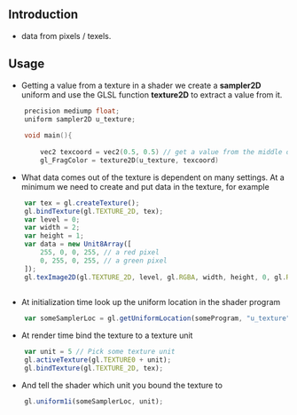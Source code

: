 ## Introduction
- data from pixels / texels.

## Usage
- Getting a value from a texture in a shader we create a **sampler2D** uniform and use the GLSL function **texture2D** to extract a value from it.

```c
	precision mediump float;
	uniform sampler2D u_texture;
	
	void main(){
	
		vec2 texcoord = vec2(0.5, 0.5) // get a value from the middle of the texture.
		gl_FragColor = texture2D(u_texture, texcoord)

```
- What data comes out of the texture is dependent on many settings. At a minimum we need to create and put data in the texture, for example
```js
	var tex = gl.createTexture();
	gl.bindTexture(gl.TEXTURE_2D, tex);
	var level = 0;
	var width = 2;
	var height = 1;
	var data = new Unit8Array([
		255, 0, 0, 255, // a red pixel
		0, 255, 0, 255, // a green pixel
	]);
	gl.texImage2D(gl.TEXTURE_2D, level, gl.RGBA, width, height, 0, gl.RGBA, gl.UNSIGNED_BYTE, data);
	
```

- At initialization time look up the uniform location in the shader program

```js
	var someSamplerLoc = gl.getUniformLocation(someProgram, "u_texture");
```

- At render time bind the texture to a texture unit

```js
	var unit = 5 // Pick some texture unit
	gl.activeTexture(gl.TEXTURE0 + unit);
	gl.bindTexture(gl.TEXTURE_2D, tex);
```

- And tell the shader which unit you bound the texture to 
```js
	gl.uniform1i(someSamplerLoc, unit);
```